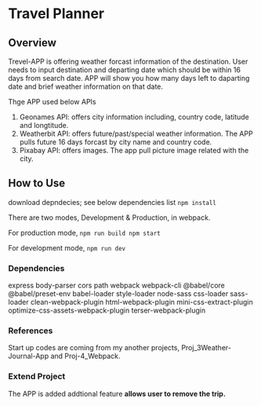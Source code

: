 # Travel Planner

## Overview
Trevel-APP is offering weather forcast information of the destination. User needs to input destination and departing date which should be within 16 days from search date. APP will show you how many days left to daparting date and brief weather information on that date.

Thge APP used below APIs
1. Geonames API: offers city information including, country code, latitude and longtitude.
2. Weatherbit API: offers future/past/special weather information. The APP pulls future 16 days forcast by city name and country code.
3. Pixabay API: offers images. The app pull picture image related with the city.


## How to Use
download depndecies; see below dependencies list
`npm install`

There are two modes, Development & Production, in webpack.

For production mode,
`npm run build
npm start`

For development mode,
`npm run dev`

### Dependencies
express
body-parser
cors
path
webpack webpack-cli
@babel/core @babel/preset-env babel-loader
style-loader node-sass css-loader sass-loader
clean-webpack-plugin
html-webpack-plugin
mini-css-extract-plugin
optimize-css-assets-webpack-plugin terser-webpack-plugin

### References
Start up codes are coming from my another projects, Proj_3Weather-Journal-App and Proj-4_Webpack.

### Extend Project
The APP is added addtional feature **allows user to remove the trip.**



